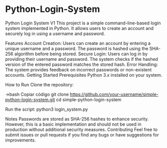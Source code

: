 # Python-Login-System
Python Login System V1
This project is a simple command-line-based login system implemented in Python. It allows users to create an account and securely log in using a username and password.

Features
Account Creation: Users can create an account by entering a unique username and a password. The password is hashed using the SHA-256 algorithm before being stored.
Secure Login: Users can log in by providing their username and password. The system checks if the hashed version of the entered password matches the stored hash.
Error Handling: The system provides feedback on incorrect passwords or non-existent accounts.
Getting Started
Prerequisites
Python 3.x installed on your system.

How to Run
Clone the repository:

->bash
Copiar código
git clone https://github.com/your-username/simple-python-login-system.git
cd simple-python-login-system

Run the script:
python3 login_system.py 

Notes
Passwords are stored as SHA-256 hashes to enhance security. However, this is a basic implementation and should not be used in production without additional security measures.
Contributing
Feel free to submit issues or pull requests if you find any bugs or have suggestions for improvements.
